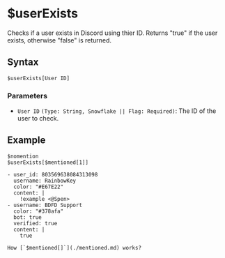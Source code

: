 # $userExists
Checks if a user exists in Discord using thier ID. Returns "true" if the user exists, otherwise "false" is returned.

## Syntax
```
$userExists[User ID]
```

### Parameters
- `User ID` `(Type: String, Snowflake || Flag: Required)`: The ID of the user to check.

## Example
```
$nomention
$userExists[$mentioned[1]]
```

``` discord yaml
- user_id: 803569638084313098
  username: RainbowKey
  color: "#E67E22"
  content: |
    !example <@Spen>
- username: BDFD Support
  color: "#378afa"
  bot: true
  verified: true
  content: |
    true
```

```admonish question title="What is this?"
How [`$mentioned[]`](./mentioned.md) works?
```
